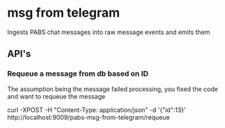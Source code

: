 # msg from telegram

Ingests PABS chat messages into raw message events and emits them

## API's

### Requeue a message from db based on ID

The assumption being the message failed processing, you fixed the code and want to requeue the message

curl -XPOST -H "Content-Type: application/json" -d '{"id":13}' http://localhost:9009/pabs-msg-from-telegram/requeue